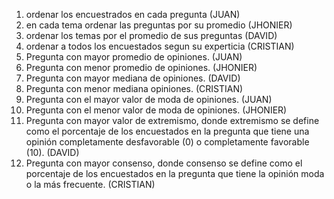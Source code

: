 1. ordenar los encuestrados en cada pregunta (JUAN)
2. en cada tema ordenar las preguntas por su promedio (JHONIER)
3. ordenar los temas por el promedio de sus preguntas (DAVID)
4. ordenar a todos los encuestados segun su experticia (CRISTIAN)
5. Pregunta con mayor promedio de opiniones. (JUAN)
6. Pregunta con menor promedio de opiniones. (JHONIER)
7. Pregunta con mayor  mediana de opiniones. (DAVID)
8. Pregunta con menor mediana  opiniones. (CRISTIAN)
9. Pregunta con el mayor valor de moda de opiniones. (JUAN)
10. Pregunta con el menor valor de moda de opiniones. (JHONIER) 
11. Pregunta con mayor valor de extremismo, donde extremismo se define como el porcentaje de los encuestados en la pregunta que tiene una opinión completamente desfavorable (0) o completamente favorable (10).  (DAVID)
12. Pregunta con mayor consenso, donde consenso se define como el porcentaje de los encuestados en la pregunta que tiene la opinión moda o la más frecuente. (CRISTIAN)